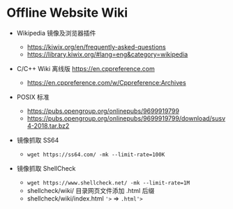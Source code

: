 # Offline Website Wiki

- Wikipedia 镜像及浏览器插件
  * https://kiwix.org/en/frequently-asked-questions
  * https://library.kiwix.org/#lang=eng&category=wikipedia

- C/C++ Wiki 离线版 https://en.cppreference.com
  * https://en.cppreference.com/w/Cppreference:Archives

- POSIX 标准
  * https://pubs.opengroup.org/onlinepubs/9699919799
  * https://pubs.opengroup.org/onlinepubs/9699919799/download/susv4-2018.tar.bz2

- 镜像抓取 SS64
  * `wget https://ss64.com/ -mk --limit-rate=100K`

- 镜像抓取 ShellCheck
  * `wget https://www.shellcheck.net/ -mk --limit-rate=1M`
  * shellcheck/wiki/ 目录网页文件添加 .html 后缀
  * shellcheck/wiki/index.html   `'>`  =>  `.html'>`

